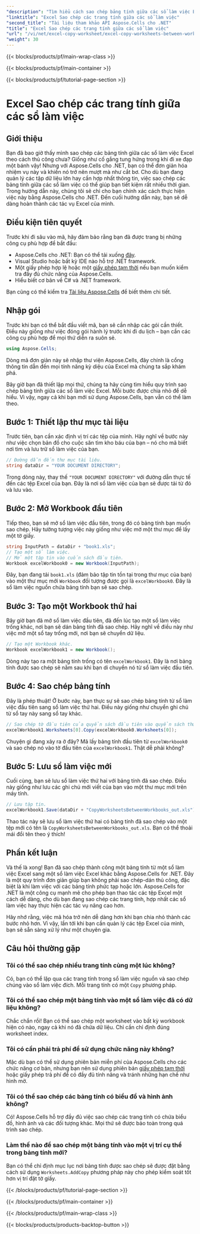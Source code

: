 ```yaml
---
"description": "Tìm hiểu cách sao chép bảng tính giữa các sổ làm việc Excel bằng Aspose.Cells cho .NET. Hướng dẫn từng bước với các ví dụ mã để hợp lý hóa việc quản lý bảng tính của bạn."
"linktitle": "Excel Sao chép các trang tính giữa các sổ làm việc"
"second_title": "Tài liệu tham khảo API Aspose.Cells cho .NET"
"title": "Excel Sao chép các trang tính giữa các sổ làm việc"
"url": "/vi/net/excel-copy-worksheet/excel-copy-worksheets-between-workbooks/"
"weight": 30
---
```


{{< blocks/products/pf/main-wrap-class >}}

{{< blocks/products/pf/main-container >}}

{{< blocks/products/pf/tutorial-page-section >}}

# Excel Sao chép các trang tính giữa các sổ làm việc

## Giới thiệu

Bạn đã bao giờ thấy mình sao chép các bảng tính giữa các sổ làm việc Excel theo cách thủ công chưa? Giống như cố gắng tung hứng trong khi đi xe đạp một bánh vậy! Nhưng với Aspose.Cells cho .NET, bạn có thể đơn giản hóa nhiệm vụ này và khiến nó trở nên mượt mà như cắt bơ. Cho dù bạn đang quản lý các tập dữ liệu lớn hay cần hợp nhất thông tin, việc sao chép các bảng tính giữa các sổ làm việc có thể giúp bạn tiết kiệm rất nhiều thời gian. Trong hướng dẫn này, chúng tôi sẽ chỉ cho bạn chính xác cách thực hiện việc này bằng Aspose.Cells cho .NET. Đến cuối hướng dẫn này, bạn sẽ dễ dàng hoàn thành các tác vụ Excel của mình.

## Điều kiện tiên quyết

Trước khi đi sâu vào mã, hãy đảm bảo rằng bạn đã được trang bị những công cụ phù hợp để bắt đầu:

- Aspose.Cells cho .NET: Bạn có thể tải xuống [đây](https://releases.aspose.com/cells/net/).
- Visual Studio hoặc bất kỳ IDE nào hỗ trợ .NET framework.
- Một giấy phép hợp lệ hoặc một [giấy phép tạm thời](https://purchase.aspose.com/temporary-license/) nếu bạn muốn kiểm tra đầy đủ chức năng của Aspose.Cells.
- Hiểu biết cơ bản về C# và .NET framework.

Bạn cũng có thể kiểm tra [Tài liệu Aspose.Cells](https://reference.aspose.com/cells/net/) để biết thêm chi tiết.

## Nhập gói

Trước khi bạn có thể bắt đầu viết mã, bạn sẽ cần nhập các gói cần thiết. Điều này giống như việc đóng gói hành lý trước khi đi du lịch – bạn cần các công cụ phù hợp để mọi thứ diễn ra suôn sẻ.

```csharp
using Aspose.Cells;
```

Dòng mã đơn giản này sẽ nhập thư viện Aspose.Cells, đây chính là cổng thông tin dẫn đến mọi tính năng kỳ diệu của Excel mà chúng ta sắp khám phá.


Bây giờ bạn đã thiết lập mọi thứ, chúng ta hãy cùng tìm hiểu quy trình sao chép bảng tính giữa các sổ làm việc Excel. Mỗi bước được chia nhỏ để dễ hiểu. Vì vậy, ngay cả khi bạn mới sử dụng Aspose.Cells, bạn vẫn có thể làm theo.

## Bước 1: Thiết lập thư mục tài liệu

Trước tiên, bạn cần xác định vị trí các tệp của mình. Hãy nghĩ về bước này như việc chọn bản đồ cho cuộc săn tìm kho báu của bạn – nó cho mã biết nơi tìm và lưu trữ sổ làm việc của bạn.

```csharp
// Đường dẫn đến thư mục tài liệu.
string dataDir = "YOUR DOCUMENT DIRECTORY";
```

Trong dòng này, thay thế `"YOUR DOCUMENT DIRECTORY"` với đường dẫn thực tế đến các tệp Excel của bạn. Đây là nơi sổ làm việc của bạn sẽ được tải từ đó và lưu vào.

## Bước 2: Mở Workbook đầu tiên

Tiếp theo, bạn sẽ mở sổ làm việc đầu tiên, trong đó có bảng tính bạn muốn sao chép. Hãy tưởng tượng việc này giống như việc mở một thư mục để lấy một tờ giấy.

```csharp
string InputPath = dataDir + "book1.xls";
// Tạo một sổ làm việc.
// Mở một tập tin vào cuốn sách đầu tiên.
Workbook excelWorkbook0 = new Workbook(InputPath);
```

Đây, bạn đang tải `book1.xls` (đảm bảo tập tin tồn tại trong thư mục của bạn) vào một thư mục mới `Workbook` đối tượng được gọi là `excelWorkbook0`. Đây là sổ làm việc nguồn chứa bảng tính bạn sẽ sao chép.

## Bước 3: Tạo một Workbook thứ hai

Bây giờ bạn đã mở sổ làm việc đầu tiên, đã đến lúc tạo một sổ làm việc trống khác, nơi bạn sẽ dán bảng tính đã sao chép. Hãy nghĩ về điều này như việc mở một sổ tay trống mới, nơi bạn sẽ chuyển dữ liệu.

```csharp
// Tạo một Workbook khác.
Workbook excelWorkbook1 = new Workbook();
```

Dòng này tạo ra một bảng tính trống có tên `excelWorkbook1`. Đây là nơi bảng tính được sao chép sẽ nằm sau khi bạn di chuyển nó từ sổ làm việc đầu tiên.

## Bước 4: Sao chép bảng tính

Đây là phép thuật! Ở bước này, bạn thực sự sẽ sao chép bảng tính từ sổ làm việc đầu tiên sang sổ làm việc thứ hai. Điều này giống như chuyển ghi chú từ sổ tay này sang sổ tay khác.

```csharp
// Sao chép tờ đầu tiên của quyển sách đầu tiên vào quyển sách thứ hai.
excelWorkbook1.Worksheets[0].Copy(excelWorkbook0.Worksheets[0]);
```

Chuyện gì đang xảy ra ở đây? Mã lấy bảng tính đầu tiên từ `excelWorkbook0` và sao chép nó vào tờ đầu tiên của `excelWorkbook1`. Thật dễ phải không?

## Bước 5: Lưu sổ làm việc mới

Cuối cùng, bạn sẽ lưu sổ làm việc thứ hai với bảng tính đã sao chép. Điều này giống như lưu các ghi chú mới viết của bạn vào một thư mục mới trên máy tính.

```csharp
// Lưu tập tin.
excelWorkbook1.Save(dataDir + "CopyWorksheetsBetweenWorkbooks_out.xls");
```

Thao tác này sẽ lưu sổ làm việc thứ hai có bảng tính đã sao chép vào một tệp mới có tên là `CopyWorksheetsBetweenWorkbooks_out.xls`. Bạn có thể thoải mái đổi tên theo ý thích!

## Phần kết luận

Và thế là xong! Bạn đã sao chép thành công một bảng tính từ một sổ làm việc Excel sang một sổ làm việc Excel khác bằng Aspose.Cells for .NET. Đây là một quy trình đơn giản giúp bạn không phải sao chép-dán thủ công, đặc biệt là khi làm việc với các bảng tính phức tạp hoặc lớn. Aspose.Cells for .NET là một công cụ mạnh mẽ cho phép bạn thao tác các tệp Excel một cách dễ dàng, cho dù bạn đang sao chép các trang tính, hợp nhất các sổ làm việc hay thực hiện các tác vụ nâng cao hơn.

Hãy nhớ rằng, việc mã hóa trở nên dễ dàng hơn khi bạn chia nhỏ thành các bước nhỏ hơn. Vì vậy, lần tới khi bạn cần quản lý các tệp Excel của mình, bạn sẽ sẵn sàng xử lý như một chuyên gia.

## Câu hỏi thường gặp

### Tôi có thể sao chép nhiều trang tính cùng một lúc không?

Có, bạn có thể lặp qua các trang tính trong sổ làm việc nguồn và sao chép chúng vào sổ làm việc đích. Mỗi trang tính có một `Copy` phương pháp.

### Tôi có thể sao chép một bảng tính vào một sổ làm việc đã có dữ liệu không?

Chắc chắn rồi! Bạn có thể sao chép một worksheet vào bất kỳ workbook hiện có nào, ngay cả khi nó đã chứa dữ liệu. Chỉ cần chỉ định đúng worksheet index.

### Tôi có cần phải trả phí để sử dụng chức năng này không?

Mặc dù bạn có thể sử dụng phiên bản miễn phí của Aspose.Cells cho các chức năng cơ bản, nhưng bạn nên sử dụng phiên bản [giấy phép tạm thời](https://purchase.aspose.com/temporary-license/) hoặc giấy phép trả phí để có đầy đủ tính năng và tránh những hạn chế như hình mờ.

### Tôi có thể sao chép các bảng tính có biểu đồ và hình ảnh không?

Có! Aspose.Cells hỗ trợ đầy đủ việc sao chép các trang tính có chứa biểu đồ, hình ảnh và các đối tượng khác. Mọi thứ sẽ được bảo toàn trong quá trình sao chép.

### Làm thế nào để sao chép một bảng tính vào một vị trí cụ thể trong bảng tính mới?

Bạn có thể chỉ định mục lục nơi bảng tính được sao chép sẽ được đặt bằng cách sử dụng `Worksheets.AddCopy` phương pháp này cho phép kiểm soát tốt hơn vị trí đặt tờ giấy.

{{< /blocks/products/pf/tutorial-page-section >}}

{{< /blocks/products/pf/main-container >}}

{{< /blocks/products/pf/main-wrap-class >}}

{{< blocks/products/products-backtop-button >}}